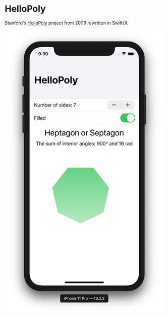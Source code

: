 # HelloPoly
Stanford's [HelloPoly](https://web.stanford.edu/class/cs193p/cgi-bin/drupal/system/files/assignments/Assignment2B-Walkthrough.pdf) project from 2009 rewritten in SwiftUI.

![screenshot](screenshot.png)
